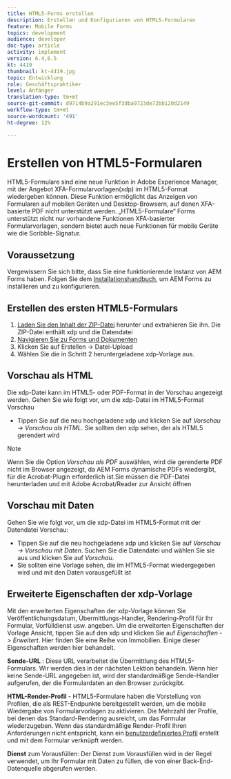 ```yaml
---
title: HTML5-Forms erstellen
description: Erstellen und Konfigurieren von HTML5-Formularen
feature: Mobile Forms
topics: development
audience: developer
doc-type: article
activity: implement
version: 6.4,6.5
kt: 4419
thumbnail: kt-4419.jpg
topic: Entwicklung
role: Geschäftspraktiker
level: Anfänger
translation-type: tm+mt
source-git-commit: d9714b9a291ec3ee5f3dba9723de72bb120d2149
workflow-type: tm+mt
source-wordcount: '491'
ht-degree: 12%

---
```



# Erstellen von HTML5-Formularen

HTML5-Formulare sind eine neue Funktion in Adobe Experience Manager, mit der Angebot XFA-Formularvorlagen(xdp) im HTML5-Format wiedergeben können. Diese Funktion ermöglicht das Anzeigen von Formularen auf mobilen Geräten und Desktop-Browsern, auf denen XFA-basierte PDF nicht unterstützt werden. „HTML5-Formulare“ Forms unterstützt nicht nur vorhandene Funktionen XFA-basierter Formularvorlagen, sondern bietet auch neue Funktionen für mobile Geräte wie die Scribble-Signatur.

## Voraussetzung

Vergewissern Sie sich bitte, dass Sie eine funktionierende Instanz von AEM Forms haben. Folgen Sie dem [Installationshandbuch](https://docs.adobe.com/content/help/en/experience-manager-65/forms/install-aem-forms/osgi-installation/installing-configuring-aem-forms-osgi.html), um AEM Forms zu installieren und zu konfigurieren.

## Erstellen des ersten HTML5-Formulars

1. [Laden Sie den Inhalt der ZIP-Datei](assets/assets.zip) herunter und extrahieren Sie ihn. Die ZIP-Datei enthält xdp und die Datendatei
2. [Navigieren Sie zu Forms und Dokumenten](http://localhost:4502/aem/forms.html/content/dam/formsanddocuments)
3. Klicken Sie auf Erstellen -> Datei-Upload
4. Wählen Sie die in Schritt 2 heruntergeladene xdp-Vorlage aus.

## Vorschau als HTML

Die xdp-Datei kann im HTML5- oder PDF-Format in der Vorschau angezeigt werden. Gehen Sie wie folgt vor, um die xdp-Datei im HTML5-Format Vorschau

* Tippen Sie auf die neu hochgeladene xdp und klicken Sie auf _Vorschau -> Vorschau als HTML_. Sie sollten den xdp sehen, der als HTML5 gerendert wird

>[!NOTE]
>Wenn Sie die Option _Vorschau als PDF_ auswählen, wird die gerenderte PDF nicht im Browser angezeigt, da AEM Forms dynamische PDFs wiedergibt, für die Acrobat-Plugin erforderlich ist.Sie müssen die PDF-Datei herunterladen und mit Adobe Acrobat/Reader zur Ansicht öffnen


## Vorschau mit Daten

Gehen Sie wie folgt vor, um die xdp-Datei im HTML5-Format mit der Datendatei Vorschau:

* Tippen Sie auf die neu hochgeladene xdp und klicken Sie auf _Vorschau -> Vorschau mit Daten_. Suchen Sie die Datendatei und wählen Sie sie aus und klicken Sie auf _Vorschau_.
* Sie sollten eine Vorlage sehen, die im HTML5-Format wiedergegeben wird und mit den Daten vorausgefüllt ist

## Erweiterte Eigenschaften der xdp-Vorlage

Mit den erweiterten Eigenschaften der xdp-Vorlage können Sie Veröffentlichungsdatum, Übermittlungs-Handler, Rendering-Profil für Ihr Formular, Vorfülldienst usw. angeben. Um die erweiterten Eigenschaften der Vorlage Ansicht, tippen Sie auf den xdp und klicken Sie auf _Eigenschaften -> Erweitert_. Hier finden Sie eine Reihe von Immobilien. Einige dieser Eigenschaften werden hier behandelt.

**Sende-URL** : Diese URL verarbeitet die Übermittlung des HTML5-Formulars. Wir werden dies in der nächsten Lektion behandeln. Wenn hier keine Sende-URL angegeben ist, wird der standardmäßige Sende-Handler aufgerufen, der die Formulardaten an den Browser zurückgibt.

**HTML-Render-Profil**  - HTML5-Formulare haben die Vorstellung von Profilen, die als REST-Endpunkte bereitgestellt werden, um die mobile Wiedergabe von Formularvorlagen zu aktivieren. Die Mehrzahl der Profile, bei denen das Standard-Rendering ausreicht, um das Formular wiederzugeben. Wenn das standardmäßige Render-Profil Ihren Anforderungen nicht entspricht, kann ein [benutzerdefiniertes Profil](https://docs.adobe.com/content/help/en/experience-manager-64/forms/html5-forms/custom-profile.html) erstellt und mit dem Formular verknüpft werden.

**Dienst**  zum Vorausfüllen: Der Dienst zum Vorausfüllen wird in der Regel verwendet, um Ihr Formular mit Daten zu füllen, die von einer Back-End-Datenquelle abgerufen werden.

